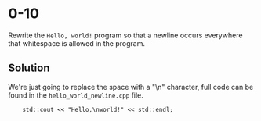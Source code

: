 # 0-10
Rewrite the `Hello, world!` program so that a newline occurs everywhere that whitespace is allowed in the program.

## Solution
We're just going to replace the space with a "\n" character, full code can be found in the `hello_world_newline.cpp` file.
```
    std::cout << "Hello,\nworld!" << std::endl;
```